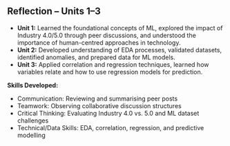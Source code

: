 ## Reflection – Units 1–3

- **Unit 1:** Learned the foundational concepts of ML, explored the impact of Industry 4.0/5.0 through peer discussions, and understood the importance of human-centred approaches in technology.  
- **Unit 2:** Developed understanding of EDA processes, validated datasets, identified anomalies, and prepared data for ML models.  
- **Unit 3:** Applied correlation and regression techniques, learned how variables relate and how to use regression models for prediction.  

**Skills Developed:**  
- Communication: Reviewing and summarising peer posts  
- Teamwork: Observing collaborative discussion structures  
- Critical Thinking: Evaluating Industry 4.0 vs. 5.0 and ML dataset challenges  
- Technical/Data Skills: EDA, correlation, regression, and predictive modelling
